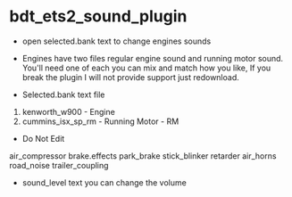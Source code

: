 # bdt_ets2_sound_plugin

- open selected.bank text to change engines sounds
- Engines have two files regular engine sound and running motor sound. You'll need one of each you can mix and match how you like, If you break the plugin I will not provide support just redownload. 


- Selected.bank text file

1. kenworth_w900 - Engine
2. cummins_isx_sp_rm - Running Motor - RM

- Do Not Edit 

air_compressor
brake.effects
park_brake
stick_blinker
retarder
air_horns
road_noise
trailer_coupling

- sound_level text you can change the volume
